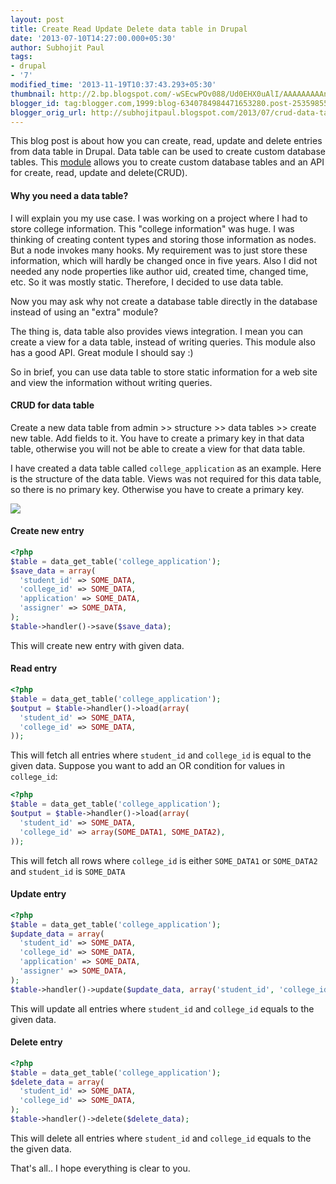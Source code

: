```yaml
---
layout: post
title: Create Read Update Delete data table in Drupal
date: '2013-07-10T14:27:00.000+05:30'
author: Subhojit Paul
tags:
- drupal
- '7'
modified_time: '2013-11-19T10:37:43.293+05:30'
thumbnail: http://2.bp.blogspot.com/-wSEcwPOv088/Ud0EHX0uAlI/AAAAAAAAAnE/aJnJ_EhlSGQ/s72-c/Selection_005.png
blogger_id: tag:blogger.com,1999:blog-6340784984471653280.post-2535985540819512472
blogger_orig_url: http://subhojitpaul.blogspot.com/2013/07/crud-data-table-in-drupal.html
---
```


This blog post is about how you can create, read, update and delete entries from data table in Drupal. Data table can be used to create custom database tables. This [module](https://drupal.org/project/data) allows you to create custom database tables and an API for create, read, update and delete(CRUD).

#### Why you need a data table?

I will explain you my use case. I was working on a project where I had to store college information. This "college information" was huge. I was thinking of creating content types and storing those information as nodes. But a node invokes many hooks. My requirement was to just store these information, which will hardly be changed once in five years. Also I did not needed any node properties like author uid, created time, changed time, etc. So it was mostly static. Therefore, I decided to use data table.

Now you may ask why not create a database table directly in the database instead of using an "extra" module?

The thing is, data table also provides views integration. I mean you can create a view for a data table, instead of writing queries. This module also has a good API. Great module I should say :)

So in brief, you can use data table to store static information for a web site and view the information without writing queries.

#### CRUD for data table

Create a new data table from admin >> structure >> data tables >> create new table. Add fields to it. You have to create a primary key in that data table, otherwise you will not be able to create a view for that data table.

I have created a data table called `college_application` as an example. Here is the structure of the data table. Views was not required for this data table, so there is no primary key. Otherwise you have to create a primary key.

[![](http://2.bp.blogspot.com/-wSEcwPOv088/Ud0EHX0uAlI/AAAAAAAAAnE/aJnJ_EhlSGQ/s1600/Selection_005.png)](http://2.bp.blogspot.com/-wSEcwPOv088/Ud0EHX0uAlI/AAAAAAAAAnE/aJnJ_EhlSGQ/s1600/Selection_005.png)

#### Create new entry

```php
<?php
$table = data_get_table('college_application');
$save_data = array(
  'student_id' => SOME_DATA,
  'college_id' => SOME_DATA,
  'application' => SOME_DATA,
  'assigner' => SOME_DATA,
);
$table->handler()->save($save_data);
```

This will create new entry with given data.

#### Read entry

```php
<?php
$table = data_get_table('college_application');
$output = $table->handler()->load(array(
  'student_id' => SOME_DATA,
  'college_id' => SOME_DATA,
));
```

This will fetch all entries where `student_id` and `college_id` is equal to the given data.
Suppose you want to add an OR condition for values in `college_id`:

```php
<?php
$table = data_get_table('college_application');
$output = $table->handler()->load(array(
  'student_id' => SOME_DATA,
  'college_id' => array(SOME_DATA1, SOME_DATA2),
));
```

This will fetch all rows where `college_id` is either `SOME_DATA1` or `SOME_DATA2` and `student_id` is `SOME_DATA`

#### Update entry

```php
<?php
$table = data_get_table('college_application');
$update_data = array(
  'student_id' => SOME_DATA,
  'college_id' => SOME_DATA,
  'application' => SOME_DATA,
  'assigner' => SOME_DATA,
);
$table->handler()->update($update_data, array('student_id', 'college_id'));
```

This will update all entries where `student_id` and `college_id` equals to the given data.

#### Delete entry

```php
<?php
$table = data_get_table('college_application');
$delete_data = array(
  'student_id' => SOME_DATA,
  'college_id' => SOME_DATA,
);
$table->handler()->delete($delete_data);
```

This will delete all entries where `student_id` and `college_id` equals to the the given data.

That's all.. I hope everything is clear to you.

